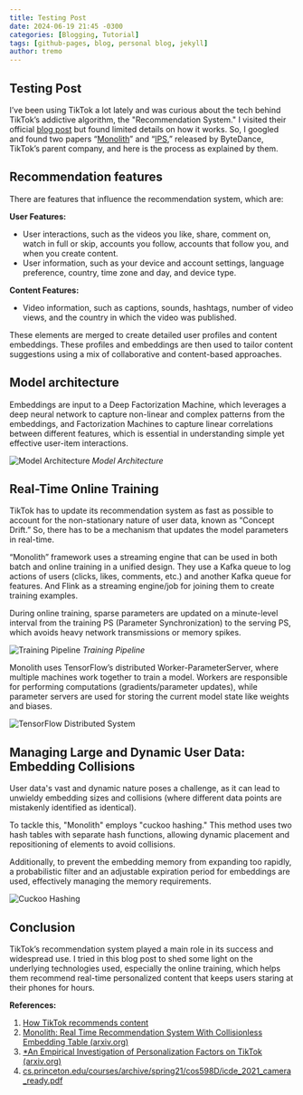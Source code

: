 ```yaml
---
title: Testing Post
date: 2024-06-19 21:45 -0300
categories: [Blogging, Tutorial]
tags: [github-pages, blog, personal blog, jekyll]
author: tremo
---
```


## Testing Post
I’ve been using TikTok a lot lately and was curious about the tech behind TikTok’s addictive algorithm, the "Recommendation System." I visited their official [blog post](https://newsroom.tiktok.com/en-us/how-tiktok-recommends-videos-for-you) but found limited details on how it works. So, I googled and found two papers “[Monolith](https://arxiv.org/pdf/2209.07663.pdf)” and “[IPS](https://www.cs.princeton.edu/courses/archive/spring21/cos598D/icde_2021_camera_ready.pdf),” released by ByteDance, TikTok’s parent company, and here is the process as explained by them.

## Recommendation features

There are features that influence the recommendation system, which are:

**User Features:**

- User interactions, such as the videos you like, share, comment on, watch in full or skip, accounts you follow, accounts that follow you, and when you create content.
- User information, such as your device and account settings, language preference, country, time zone and day, and device type.

**Content Features:**

- Video information, such as captions, sounds, hashtags, number of video views, and the country in which the video was published.

These elements are merged to create detailed user profiles and content embeddings. These profiles and embeddings are then used to tailor content suggestions using a mix of collaborative and content-based approaches.

## Model architecture

Embeddings are input to a Deep Factorization Machine, which leverages a deep neural network to capture non-linear and complex patterns from the embeddings, and Factorization Machines to capture linear correlations between different features, which is essential in understanding simple yet effective user-item interactions.

![Model Architecture](/assets/img/posts/2023-12-04-the-tech-behind-tiktoks-addicitve-recommendation-system/model_architecture.png)
_Model Architecture_

## Real-Time Online Training

TikTok has to update its recommendation system as fast as possible to account for the non-stationary nature of user data, known as “Concept Drift.” So, there has to be a mechanism that updates the model parameters in real-time.

“Monolith” framework uses a streaming engine that can be used in both batch and online training in a unified design. They use a Kafka queue to log actions of users (clicks, likes, comments, etc.) and another Kafka queue for features. And Flink as a streaming engine/job for joining them to create training examples.

During online training, sparse parameters are updated on a minute-level interval from the training PS (Parameter Synchronization) to the serving PS, which avoids heavy network transmissions or memory spikes.

![Training Pipeline](/assets/img/posts/2023-12-04-the-tech-behind-tiktoks-addicitve-recommendation-system/training_pipeline.png)
_Training Pipeline_

Monolith uses TensorFlow’s distributed Worker-ParameterServer, where multiple machines work together to train a model. Workers are responsible for performing computations (gradients/parameter updates), while parameter servers are used for storing the current model state like weights and biases.

![TensorFlow Distributed System](/assets/img/posts/2023-12-04-the-tech-behind-tiktoks-addicitve-recommendation-system/worker-ps-architecture.png)

## Managing Large and Dynamic User Data: Embedding Collisions

User data's vast and dynamic nature poses a challenge, as it can lead to unwieldy embedding sizes and collisions (where different data points are mistakenly identified as identical).

To tackle this, "Monolith" employs "cuckoo hashing." This method uses two hash tables with separate hash functions, allowing dynamic placement and repositioning of elements to avoid collisions.

Additionally, to prevent the embedding memory from expanding too rapidly, a probabilistic filter and an adjustable expiration period for embeddings are used, effectively managing the memory requirements.

![Cuckoo Hashing](/assets/img/posts/2023-12-04-the-tech-behind-tiktoks-addicitve-recommendation-system//cuckoo_hashmap.png)

## Conclusion

TikTok’s recommendation system played a main role in its success and widespread use. I tried in this blog post to shed some light on the underlying technologies used, especially the online training, which helps them recommend real-time personalized content that keeps users staring at their phones for hours.

**References:**

1. [How TikTok recommends content](https://support.tiktok.com/en/using-tiktok/exploring-videos/how-tiktok-recommends-content)
2. [Monolith: Real Time Recommendation System With Collisionless Embedding Table (arxiv.org)](https://arxiv.org/pdf/2209.07663.pdf)
3. [*An Empirical Investigation of Personalization Factors on TikTok (arxiv.org)](https://arxiv.org/pdf/2201.12271v1.pdf)
4. [cs.princeton.edu/courses/archive/spring21/cos598D/icde_2021_camera_ready.pdf](https://www.cs.princeton.edu/courses/archive/spring21/cos598D/icde_2021_camera_ready.pdf)
